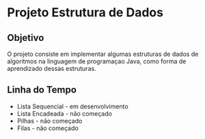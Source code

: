 <h1>Projeto Estrutura de Dados</h1>

<h2>Objetivo</h2>
<p>O projeto consiste em implementar algumas estruturas de dados de algoritmos na linguagem de programaçao Java, como forma de aprendizado dessas estruturas.</p>

<h2>Linha do Tempo</h2>

+ Lista Sequencial - em desenvolvimento
+ Lista Encadeada - não começado
+ Pilhas - não começado
+ Filas - não começado
